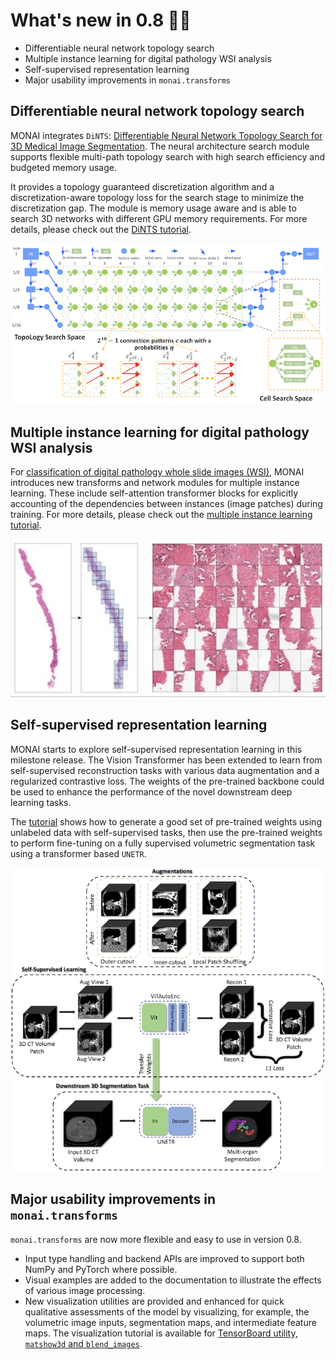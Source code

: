 # What's new in 0.8 🎉🎉

- Differentiable neural network topology search
- Multiple instance learning for digital pathology WSI analysis
- Self-supervised representation learning
- Major usability improvements in `monai.transforms`

## Differentiable neural network topology search
MONAI integrates `DiNTS`: [Differentiable Neural Network Topology Search for 3D
Medical Image Segmentation](https://arxiv.org/abs/2103.15954). The neural
architecture search module supports flexible multi-path topology search with
high search efficiency and budgeted memory usage.

It provides a topology guaranteed discretization algorithm and a
discretization-aware topology loss for the search stage to minimize the
discretization gap. The module is memory usage aware and is able to search 3D
networks with different GPU memory requirements. For more details, please check out the
[DiNTS tutorial](https://monai.io/research/dints.html).

![DiNTS](../images/dints-overview.png)

## Multiple instance learning for digital pathology WSI analysis
For [classification of digital pathology whole slide images
(WSI)](https://arxiv.org/abs/2111.01556), MONAI introduces new transforms and
network modules for multiple instance learning. These include self-attention
transformer blocks for explicitly accounting of the dependencies between instances
(image patches) during training. For more details,
please check out the [multiple instance learning tutorial](https://github.com/Project-MONAI/tutorials/tree/master/pathology/multiple_instance_learning).

![multi-instance](../images/mil-patches.jpg)

## Self-supervised representation learning
MONAI starts to explore self-supervised representation learning in this
milestone release. The Vision Transformer has been extended to learn from self-supervised
reconstruction tasks with various data augmentation and a regularized
contrastive loss. The weights of the pre-trained backbone could be used to
enhance the performance of the novel downstream deep learning tasks.

The [tutorial](https://github.com/Project-MONAI/tutorials/tree/master/self_supervised_pretraining)
shows how to generate a good set of pre-trained weights using unlabeled data
with self-supervised tasks, then use the pre-trained weights to perform
fine-tuning on a fully supervised volumetric segmentation task using a transformer based `UNETR`.

![self-supervised](../images/ssl_overview.png)

## Major usability improvements in `monai.transforms`
`monai.transforms` are now more flexible and easy to use in version 0.8.
- Input type handling and backend APIs are improved to support both
  NumPy and PyTorch where possible.
- Visual examples are added to the documentation to illustrate the effects of
  various image processing.
- New visualization utilities are provided and enhanced for quick qualitative
  assessments of the model by visualizing, for example, the volumetric image
  inputs, segmentation maps, and intermediate feature maps.
  The visualization tutorial is available for
  [TensorBoard utility, `matshow3d` and `blend_images`](https://github.com/Project-MONAI/tutorials/blob/master/modules/transform_visualization.ipynb).
